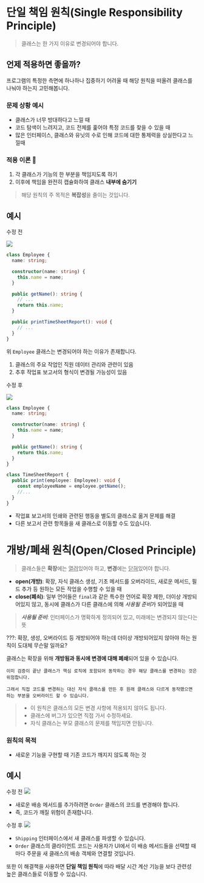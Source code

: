 # 단일 책임 원칙(Single Responsibility Principle)

> 클래스는 한 가지 이유로 변경되어야 합니다.

## 언제 적용하면 좋을까?

프로그램의 특정한 측면에 하나하나 집중하기 어려울 때 해당 원칙을 떠올려 클래스를 나눠야 하는지 고민해봅니다.

### 문제 상황 예시

- 클래스가 너무 방대하다고 느낄 때
- 코드 탐색이 느려지고, 코드 전체를 훑어야 특정 코드를 찾을 수 있을 때
- 많은 인터페이스, 클래스와 유닛의 수로 인해 코드에 대한 통제력을 상실한다고 느낄때

### 적용 이론 💫

1. 각 클래스가 기능의 한 부분을 책임지도록 하기
2. 이후에 책임을 완전히 캡슐화하여 클래스 **내부에 숨기기**

> 해당 원칙의 주 목적은 **복잡성**을 줄이는 것입니다.

## 예시

수정 전

![](https://velog.velcdn.com/images/gazagaza/post/82d915f6-239d-47fa-90df-ba843f0702e0/image.png)

```typescript
class Employee {
  name: string;

  constructor(name: string) {
    this.name = name;
  }

  public getName(): string {
    // ...
    return this.name;
  }

  public printTimeSheetReport(): void {
    // ...
  }
}
```

위 `Employee` 클래스는 변경되어야 하는 이유가 존재합니다.

1. 클래스의 주요 작업인 직원 데이터 관리와 관련이 있음
2. 추후 작업표 보고서의 형식이 변경될 가능성이 있음

수정 후

![](https://velog.velcdn.com/images/gazagaza/post/f3112d75-2538-47be-afc1-ac8c0905d41c/image.png)

```typescript
class Employee {
  name: string;

  constructor(name: string) {
    this.name = name;
  }

  public getName(): string {
    return this.name;
  }
}

class TimeSheetReport {
  public print(employee: Employee): void {
    const employeeName = employee.getName();
    //...
  }
}
```

- 작업표 보고서의 인쇄와 관련된 행동을 별도의 클래스로 옮겨 문제를 해결
- 다른 보고서 관련 항목들을 새 클래스로 이동할 수도 있습니다.

# 개방/폐쇄 원칙(Open/Closed Principle)

> 클래스들은 **확장**에는 <U>열려</U>있어야 하고, **변경**에는 <U>닫혀</U>있어야 합니다.

- **open(개방)**: 확장, 자식 클래스 생성, 기초 메서드를 오버라이드, 새로운 메서드, 필드 추가 등 원하는 모든 작업을 수행할 수 있을 때
- **close(폐쇠)**: 일부 언어들은 `final`과 같은 특수한 언어로 확장 제한, 더이상 개방되어있지 않고, 동시에 클래스가 다른 클래스에 의해 *사용될 준비*가 되어있을 때

> **_사용될 준비_**: 인터페이스가 명확하게 정의되어 있고, 미래에는 변경되지 않는다는 뜻

???: 확장, 생성, 오버라이드 등 개방되어야 하는데 더이상 개방되어있지 않아야 하는 원칙이 도대체 무슨말 일까요?

클래스는 확장을 위해 **개방됨과 동시에 변경에 대해 폐쇄**되어 있을 수 있습니다.

```
이미 검증이 끝난 클래스가 핵심 로직에 포함되어 동작하는 경우 해당 클래스를 변경하는 것은 위험합니다.

그래서 직접 코드를 변경하는 대신 자식 클래스를 만든 후 원래 클래스와 다르게 동작했으면 하는 부분을 오버라이드 할 수 있습니다.
```

> - 이 원칙은 클래스의 모든 변경 사항에 적용되지 않아도 됩니다.
> - 클래스에 버그가 있으면 직접 가서 수정하세요.
> - 자식 클래스는 부모 클래스의 문제를 책임지면 안됩니다.

### 원칙의 목적

- 새로운 기능을 구현할 때 기존 코드가 깨지지 않도록 하는 것

## 예시

수정 전
![](https://velog.velcdn.com/images/gazagaza/post/fbd1582d-c87d-4ee3-a433-214c3db656be/image.png)

- 새로운 배송 메서드를 추가하려면 `Order` 클래스의 코드를 변경해야 합니다.
- 즉, 코드가 깨질 위험이 존재합니다.

수정 후
![](https://velog.velcdn.com/images/gazagaza/post/02da474f-a25e-4fd2-9fbb-b9dbd9121c5d/image.png)

- `Shipping` 인터페이스에서 새 클래스를 파생할 수 있습니다.
- `Order` 클래스의 클라이언트 코드는 사용자가 UI에서 이 배송 메서드들을 선택할 때마다 주문을 새 클래스의 배송 객체와 연결할 것입니다.

또한 이 해결책을 사용하면 **단일 책임 원칙**에 따라 배달 시간 계산 기능을 보다 관련성 높은 클래스들로 이동할 수 있습니다.
